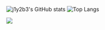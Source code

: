 ![j1y2b3's GitHub stats](https://github-readme-stats.vercel.app/api?username=j1y2b3&line_height=28&show_icons=true&count_private=true)
![Top Langs](https://github-readme-stats.vercel.app/api/top-langs/?username=j1y2b3&layout=donut)

![](https://komarev.com/ghpvc/?username=j1y2b3&color=blue&abbreviated=true)

